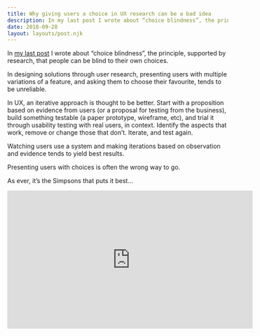 ```yaml
---
title: Why giving users a choice in UX research can be a bad idea
description: In my last post I wrote about “choice blindness”, the principle, supported by research...
date: 2018-09-28
layout: layouts/post.njk
---
```


In [my last post](/posts/ux-and-the-death-of-it-seemed-like-a-good-idea-at-the-time/) I wrote about “choice blindness”, the principle, supported by research, that people can be blind to their own choices.
 
In designing solutions through user research, presenting users with multiple variations of a feature, and asking them to choose their favourite, tends to be unreliable.

In UX, an iterative approach is thought to be better. Start with a proposition based on evidence from users (or a proposal for testing from the business), build something testable (a paper prototype, wireframe, etc), and trial it through usability testing with real users, in context. Identify the aspects that work, remove or change those that don’t. Iterate, and test again.

Watching users use a system and making iterations based on observation and evidence tends to yield best results.

Presenting users with choices is often the wrong way to go.

As ever, it’s the Simpsons that puts it best…

<iframe src="https://www.youtube.com/embed/Oqk_fN0NRgg" width="560" height="315" frameborder="0" allowfullscreen="allowfullscreen"></iframe>
